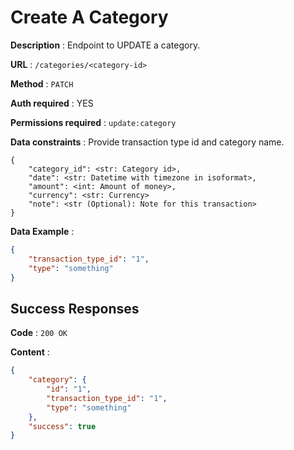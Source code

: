 # Create A Category

**Description** : Endpoint to UPDATE a category.

**URL** : `/categories/<category-id>`

**Method** : `PATCH`

**Auth required** : YES

**Permissions required** : `update:category`

**Data constraints** : 
Provide transaction type id and category name.

```
{
    "category_id": <str: Category id>,
    "date": <str: Datetime with timezone in isoformat>,
    "amount": <int: Amount of money>,
    "currency": <str: Currency>
    "note": <str (Optional): Note for this transaction>
}
```

**Data Example** :
```json
{
    "transaction_type_id": "1",
    "type": "something"
}
```

## Success Responses

**Code** : `200 OK`

**Content** : 

```json
{
    "category": {
        "id": "1",
        "transaction_type_id": "1",
        "type": "something"
    },
    "success": true
}
```
